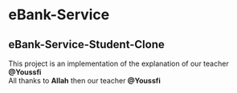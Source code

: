 # eBank-Service
## eBank-Service-Student-Clone
This project is an implementation of the explanation of our teacher **@Youssfi** <br>
All thanks to **Allah** then our teacher **@Youssfi**
